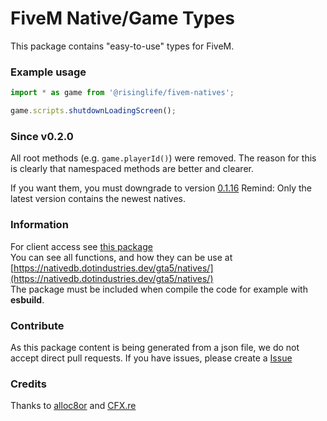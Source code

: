 # FiveM Native/Game Types

This package contains "easy-to-use" types for FiveM.

### Example usage
```js
import * as game from '@risinglife/fivem-natives';

game.scripts.shutdownLoadingScreen();
```

### Since v0.2.0
All root methods (e.g. `game.playerId()`) were removed.
The reason for this is clearly that namespaced methods are better and clearer.

If you want them, you must downgrade to version [0.1.16](https://www.npmjs.com/package/@risinglife/fivem-natives/v/0.1.16)
Remind: Only the latest version contains the newest natives.

### Information

For client access see [this package](https://www.npmjs.com/package/@risinglife/fivem-client)<br>
You can see all functions, and how they can be use at [https://nativedb.dotindustries.dev/gta5/natives/](https://nativedb.dotindustries.dev/gta5/natives/)<br>
The package must be included when compile the code for example with **esbuild**.

### Contribute

As this package content is being generated from a json file, we do not accept direct pull requests.
If you have issues, please create a [Issue](https://github.com/RisingLifeDE/types-fivem/issues/new)

### Credits

Thanks to [alloc8or](https://github.com/alloc8or/gta5-nativedb-data) and [CFX.re](https://cfx.re)